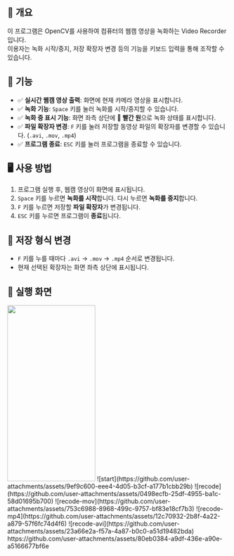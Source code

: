
## 📌 개요
이 프로그램은 OpenCV를 사용하여 컴퓨터의 웹캠 영상을 녹화하는 Video Recorder입니다.   
이용자는 녹화 시작/중지, 저장 확장자 변경 등의 기능을 키보드 입력을 통해 조작할 수 있습니다.

## 🎥 기능
- ✅ **실시간 웹캠 영상 출력**: 화면에 현재 카메라 영상을 표시합니다.
- ✅ **녹화 기능**: `Space` 키를 눌러 녹화를 시작/중지할 수 있습니다.
- ✅ **녹화 중 표시 기능**: 화면 좌측 상단에 **🔴 빨간 원**으로 녹화 상태를 표시합니다.
- ✅ **파일 확장자 변경**: `F` 키를 눌러 저장할 동영상 파일의 확장자를 변경할 수 있습니다. (`.avi`, `.mov`, `.mp4`)
- ✅ **프로그램 종료**: `ESC` 키를 눌러 프로그램을 종료할 수 있습니다.

## 🖥️ 사용 방법
1. 프로그램 실행 후, 웹캠 영상이 화면에 표시됩니다.
2. `Space` 키를 누르면 **녹화를 시작**합니다. 다시 누르면 **녹화를 중지**합니다.
3. `F` 키를 누르면 저장할 **파일 확장자**가 변경됩니다.
4. `ESC` 키를 누르면 프로그램이 **종료**됩니다.

## 🔄 저장 형식 변경
- `F` 키를 누를 때마다 `.avi` → `.mov` → `.mp4` 순서로 변경됩니다.
- 현재 선택된 확장자는 화면 좌측 상단에 표시됩니다.

## 📸 실행 화면
<img src="https://github.com/user-attachments/assets/9ef9c600-eee4-4d05-b3cf-a177b1cbb29b.png" width="200" height="400"/>
![start](https://github.com/user-attachments/assets/9ef9c600-eee4-4d05-b3cf-a177b1cbb29b)
![recode](https://github.com/user-attachments/assets/0498ecfb-25df-4955-ba1c-58d01695b700)
![recode-mov](https://github.com/user-attachments/assets/753c6988-8968-499c-9757-bf83e18cf7b3)
![recode-mp4](https://github.com/user-attachments/assets/12c70932-2b8f-4a22-a879-57f6fc74d4f6)
![recode-avi](https://github.com/user-attachments/assets/23a66e2a-f57a-4a87-b0c0-a51d19482bda)
https://github.com/user-attachments/assets/80eb0384-a9df-436e-a90e-a5166677bf6e
